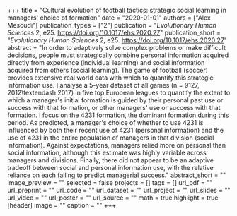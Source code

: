 +++
title = "Cultural evolution of football tactics: strategic social learning in managers' choice of formation"
date = "2020-01-01"
authors = ["Alex Mesoudi"]
publication_types = ["2"]
publication = "_Evolutionary Human Sciences_ 2, e25. https://doi.org/10.1017/ehs.2020.27"
publication_short = "_Evolutionary Human Sciences_ 2, e25. https://doi.org/10.1017/ehs.2020.27"
abstract = "In order to adaptively solve complex problems or make difficult decisions, people must strategically combine personal information acquired directly from experience (individual learning) and social information acquired from others (social learning). The game of football (soccer) provides extensive real world data with which to quantify this strategic information use. I analyse a 5-year dataset of all games (n = 9127, 2012\textendash 2017) in five top European leagues to quantify the extent to which a manager's initial formation is guided by their personal past use or success with that formation, or other managers' use or success with that formation. I focus on the 4231 formation, the dominant formation during this period. As predicted, a manager's choice of whether to use 4231 is influenced by both their recent use of 4231 (personal information) and the use of 4231 in the entire population of managers in that division (social information). Against expectations, managers relied more on personal than social information, although this estimate was highly variable across managers and divisions. Finally, there did not appear to be an adaptive tradeoff between social and personal information use, with the relative reliance on each failing to predict managerial success."
abstract_short = ""
image_preview = ""
selected = false
projects = []
tags = []
url_pdf = ""
url_preprint = ""
url_code = ""
url_dataset = ""
url_project = ""
url_slides = ""
url_video = ""
url_poster = ""
url_source = ""
math = true
highlight = true
[header]
image = ""
caption = ""
+++
